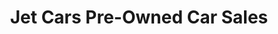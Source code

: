 ---
title: "Jet Cars Pre-Owned Car Sales"
url: /austin/jet-cars-pre-owned-car-sales/
shop: Autohaus
---